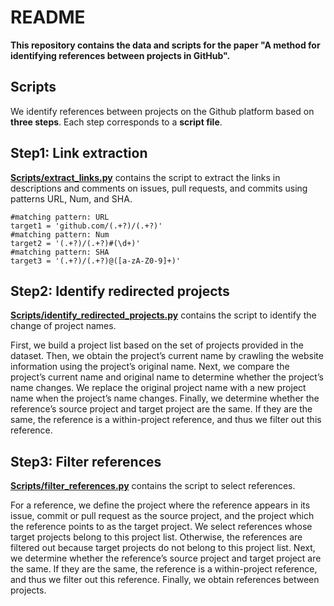 # README

**This repository contains the data and scripts for the paper "A method for identifying references between projects in GitHub".**

## Scripts

We identify references between projects on the Github platform based on  **three steps**. Each step corresponds to a **script file**.


## Step1: Link extraction

**[Scripts/extract_links.py](https://github.com/IREL-OSS/SCP2022/blob/main/Scripts/extract_links.py)** contains the script to extract the links in descriptions and comments on issues, pull requests, and commits using patterns URL, Num, and SHA.

    #matching pattern: URL
    target1 = 'github.com/(.+?)/(.+?)'
    #matching pattern: Num
    target2 = '(.+?)/(.+?)#(\d+)'
    #matching pattern: SHA
    target3 = '(.+?)/(.+?)@([a-zA-Z0-9]+)'  

## Step2: Identify redirected projects

**[Scripts/identify_redirected_projects.py](https://github.com/IREL-OSS/SCP2022/blob/main/Scripts/identify_redirected_projects.py)** contains the script to identify the change of project names.

First, we build a project list based on the set of projects provided in the dataset. 
Then, we obtain the project’s current name by crawling the website information using the project’s original name. 
Next, we compare the project’s current name and original name to determine whether the project’s name changes. We replace the original project name with a new project name when the project’s name changes. 
Finally, we determine whether the reference’s source project and target project are the same. If they are the same, the reference is a within-project reference, and thus we filter out this reference.

## Step3: Filter references

**[Scripts/filter_references.py](https://github.com/IREL-OSS/SCP2022/blob/main/Scripts/filter_references.py)** contains the script to select references.

For a reference, we define the project where the reference appears in its issue, commit or pull request as the source project, and the project which the reference points to as the target project. 
We select references whose target projects belong to this project list. Otherwise, the references are filtered out because target projects do not belong to this project list. 
Next, we determine whether the reference’s source project and target project are the same. If they are the same, the reference is a within-project reference, and thus we filter out this reference. 
Finally, we obtain references between projects.
